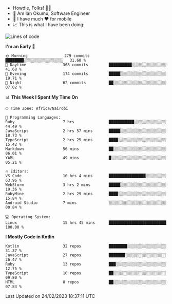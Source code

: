 
* Howdie, Folks! 👋🤓
* 🤪 Am Ian Okumu, Software Engineer
* 📱 I have much ❤️ for mobile
* 📈 This is what I have been doing:
  
<!-- <a href="https://otsembo.github.io/OtsemboPortfolio/" style="margin-right:.5%; margin-top=.5%;">
  <img align="center" src="https://github-readme-stats.vercel.app/api/top-langs/?username=otsembo&layout=compact" />
</a> -->

<!--START_SECTION:waka-->
![Lines of code](https://img.shields.io/badge/From%20Hello%20World%20I%27ve%20Written-2.6%20million%20lines%20of%20code-blue)

**I'm an Early 🐤** 

```text
🌞 Morning                279 commits         ████████░░░░░░░░░░░░░░░░░   31.60 % 
🌆 Daytime                368 commits         ██████████░░░░░░░░░░░░░░░   41.68 % 
🌃 Evening                174 commits         █████░░░░░░░░░░░░░░░░░░░░   19.71 % 
🌙 Night                  62 commits          ██░░░░░░░░░░░░░░░░░░░░░░░   07.02 % 
```


📊 **This Week I Spent My Time On** 

```text
🕑︎ Time Zone: Africa/Nairobi

💬 Programming Languages: 
Ruby                     7 hrs               ███████████░░░░░░░░░░░░░░   44.49 % 
JavaScript               2 hrs 57 mins       █████░░░░░░░░░░░░░░░░░░░░   18.73 % 
TypeScript               2 hrs 25 mins       ████░░░░░░░░░░░░░░░░░░░░░   15.42 % 
Markdown                 56 mins             ██░░░░░░░░░░░░░░░░░░░░░░░   06.01 % 
YAML                     49 mins             █░░░░░░░░░░░░░░░░░░░░░░░░   05.21 % 

🔥 Editors: 
VS Code                  10 hrs 4 mins       ████████████████░░░░░░░░░   63.96 % 
WebStorm                 3 hrs 2 mins        █████░░░░░░░░░░░░░░░░░░░░   19.36 % 
RubyMine                 2 hrs 29 mins       ████░░░░░░░░░░░░░░░░░░░░░   15.84 % 
Android Studio           7 mins              ░░░░░░░░░░░░░░░░░░░░░░░░░   00.84 % 

💻 Operating System: 
Linux                    15 hrs 45 mins      █████████████████████████   100.00 % 
```

**I Mostly Code in Kotlin** 

```text
Kotlin                   32 repos            ████████░░░░░░░░░░░░░░░░░   31.37 % 
JavaScript               27 repos            ███████░░░░░░░░░░░░░░░░░░   26.47 % 
Ruby                     13 repos            ███░░░░░░░░░░░░░░░░░░░░░░   12.75 % 
TypeScript               10 repos            ██░░░░░░░░░░░░░░░░░░░░░░░   09.80 % 
HTML                     8 repos             ██░░░░░░░░░░░░░░░░░░░░░░░   07.84 % 
```




 Last Updated on 24/02/2023 18:37:11 UTC
<!--END_SECTION:waka-->

<br />
<br />
<br />
<br />
<br />
  
  </div>
<!---
otsembo/otsembo is a ✨ special ✨ repository because its `README.md` (this file) appears on your GitHub profile.
You can click the Preview link to take a look at your changes.
--->
